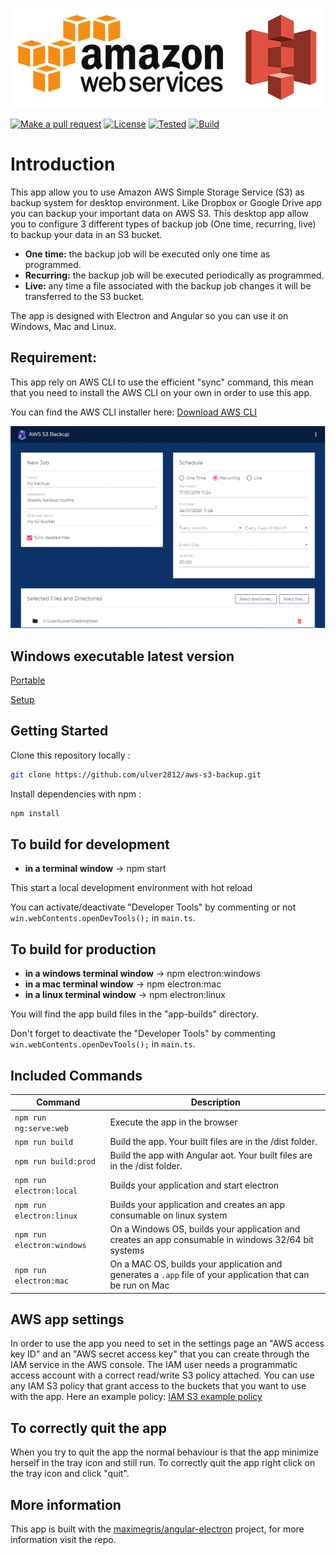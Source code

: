 [![AWS S3](./aws_s3.png)](https://aws.amazon.com/s3/)

[![Make a pull request][prs-badge]][prs]
[![License](http://img.shields.io/badge/Licence-MIT-brightgreen.svg)](LICENSE)
[![Tested](https://img.shields.io/badge/tested%20on-Win%2010%20x64-brightgreen.svg)]()
[![Build](https://api.travis-ci.org/ulver2812/aws-s3-backup.svg?branch=master)]()


# Introduction

This app allow you to use Amazon AWS Simple Storage Service (S3) as backup system for desktop environment. 
Like Dropbox or Google Drive app you can backup your important data on AWS S3. 
This desktop app allow you to configure 3 different types of backup job (One time, recurring, live) to backup your data in an S3 bucket.

- **One time:** the backup job will be executed only one time as programmed.
- **Recurring:** the backup job will be executed periodically as programmed.
- **Live:** any time a file associated with the backup job changes it will be transferred to the S3 bucket.

The app is designed with Electron and Angular so you can use it on Windows, Mac and Linux.

## Requirement:

This app rely on AWS CLI to use the efficient "sync" command, this mean that you need to install the AWS CLI on your own in order to use this app. 

You can find the AWS CLI installer here: [Download AWS CLI](https://aws.amazon.com/cli/) 

<img src="preview.gif">

## Windows executable latest version

[Portable](https://github.com/ulver2812/aws-s3-backup/app-builds/AWS%20S3%20Backup%201.1.0.exe) 

[Setup](https://github.com/ulver2812/aws-s3-backup/app-builds/AWS%20S3%20Backup%20Setup%201.1.0.exe)

## Getting Started

Clone this repository locally :

``` bash
git clone https://github.com/ulver2812/aws-s3-backup.git
```

Install dependencies with npm :

``` bash
npm install
```

## To build for development

- **in a terminal window** -> npm start
  
This start a local development environment with hot reload

You can activate/deactivate "Developer Tools" by commenting or not `win.webContents.openDevTools();` in `main.ts`.

## To build for production

- **in a windows terminal window** -> npm electron:windows   
- **in a mac terminal window** -> npm electron:mac   
- **in a linux terminal window** -> npm electron:linux

You will find the app build files in the "app-builds" directory.   

Don't forget to deactivate the "Developer Tools" by commenting `win.webContents.openDevTools();` in `main.ts`.

## Included Commands

|Command|Description|
|--|--|
|`npm run ng:serve:web`| Execute the app in the browser |
|`npm run build`| Build the app. Your built files are in the /dist folder. |
|`npm run build:prod`| Build the app with Angular aot. Your built files are in the /dist folder. |
|`npm run electron:local`| Builds your application and start electron
|`npm run electron:linux`| Builds your application and creates an app consumable on linux system |
|`npm run electron:windows`| On a Windows OS, builds your application and creates an app consumable in windows 32/64 bit systems |
|`npm run electron:mac`|  On a MAC OS, builds your application and generates a `.app` file of your application that can be run on Mac |

## AWS app settings

In order to use the app you need to set in the settings page an "AWS access key ID" and an "AWS secret access key" that you can create through the IAM service in the AWS console. 
The IAM user needs a programmatic access account with a correct read/write S3 policy attached. You can use any IAM S3 policy that grant access to the buckets that you want to use with the app.
Here an example policy: [IAM S3 example policy](https://docs.aws.amazon.com/en_us/IAM/latest/UserGuide/reference_policies_examples_s3_rw-bucket.html)

## To correctly quit the app

When you try to quit the app the normal behaviour is that the app minimize herself in the tray icon and still run.
To correctly quit the app right click on the tray icon and click "quit".

## More information

This app is built with the [maximegris/angular-electron](https://github.com/maximegris/angular-electron) 
project, for more information visit the repo.

[license-badge]: https://img.shields.io/badge/license-Apache2-blue.svg?style=flat
[license]: https://github.com/ulver2812/aws-s3-backup/LICENSE
[prs-badge]: https://img.shields.io/badge/PRs-welcome-brightgreen.svg?style=flat-square
[prs]: http://makeapullrequest.com
